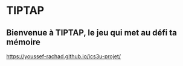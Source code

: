 # TIPTAP
## Bienvenue à TIPTAP, le jeu qui met au défi ta mémoire

https://youssef-rachad.github.io/ics3u-projet/

